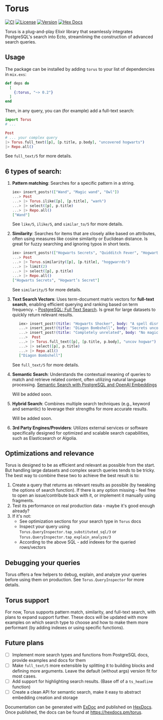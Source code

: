 # Torus

[![CI](https://github.com/dimamik/torus/actions/workflows/ci.yml/badge.svg)](https://github.com/dimamik/torus/actions/workflows/ci.yml)
[![License](https://img.shields.io/hexpm/l/torus.svg)](https://github.com/dimamik/torus/blob/main/LICENSE)
[![Version](https://img.shields.io/hexpm/v/torus.svg)](https://hex.pm/packages/torus)
[![Hex Docs](https://img.shields.io/badge/documentation-gray.svg)](https://hexdocs.pm/torus)

<!-- MDOC -->

Torus is a plug-and-play Elixir library that seamlessly integrates PostgreSQL's search into Ecto, streamlining the construction of advanced search queries.

## Usage

The package can be installed by adding `torus` to your list of dependencies in `mix.exs`:

```elixir
def deps do
  [
    {:torus, "~> 0.2"}
  ]
end
```

Then, in any query, you can (for example) add a full-text search:

```elixir
import Torus
# ...

Post
# ... your complex query
|> Torus.full_text([p], [p.title, p.body], "uncovered hogwarts")
|> Repo.all()
```

See `full_text/5` for more details.

## 6 types of search:

1. **Pattern matching**: Searches for a specific pattern in a string.

   ```elixir
   iex> insert_posts!(["Wand", "Magic wand", "Owl"])
   ...> Post
   ...> |> Torus.ilike([p], [p.title], "wan%")
   ...> |> select([p], p.title)
   ...> |> Repo.all()
   ["Wand"]
   ```

   See `like/5`, `ilike/5`, and `similar_to/5` for more details.

1. **Similarity**: Searches for items that are closely alike based on attributes, often using measures like cosine similarity or Euclidean distance. Is great for fuzzy searching and ignoring typos in short texts.

   ```elixir
   iex> insert_posts!(["Hogwarts Secrets", "Quidditch Fever", "Hogwart’s Secret"])
   ...> Post
   ...> |> Torus.similarity([p], [p.title], "hoggwarrds")
   ...> |> limit(2)
   ...> |> select([p], p.title)
   ...> |> Repo.all()
   ["Hogwarts Secrets", "Hogwart’s Secret"]
   ```

   See `similarity/5` for more details.

1. **Text Search Vectors**: Uses term-document matrix vectors for **full-text search**, enabling efficient querying and ranking based on term frequency. - [PostgreSQL: Full Text Search](https://www.postgresql.org/docs/current/textsearch.html). Is great for large datasets to quickly return relevant results.

   ```elixir
      iex> insert_post!(title: "Hogwarts Shocker", body: "A spell disrupts the Quidditch Cup.")
      ...> insert_post!(title: "Diagon Bombshell", body: "Secrets uncovered in the heart of Hogwarts.")
      ...> insert_post!(title: "Completely unrelated", body: "No magic here!")
      ...>  Post
      ...> |> Torus.full_text([p], [p.title, p.body], "uncov hogwar")
      ...> |> select([p], p.title)
      ...> |> Repo.all()
      ["Diagon Bombshell"]
   ```

   See `full_text/5` for more details.

1. **Semantic Search**: Understands the contextual meaning of queries to match and retrieve related content, often utilizing natural language processing.
   [Semantic Search with PostgreSQL and OpenAI Embeddings](https://towardsdatascience.com/semantic-search-with-postgresql-and-openai-embeddings-4d327236f41f)

   Will be added soon.

1. **Hybrid Search**: Combines multiple search techniques (e.g., keyword and semantic) to leverage their strengths for more accurate results.

   Will be added soon.

1. **3rd Party Engines/Providers**: Utilizes external services or software specifically designed for optimized and scalable search capabilities, such as Elasticsearch or Algolia.

## Optimizations and relevance

Torus is designed to be as efficient and relevant as possible from the start. But handling large datasets and complex search queries tends to be tricky. The best way to combine these two to achieve the best result is to:

1. Create a query that returns as relevant results as possible (by tweaking the options of search function). If there is any option missing - feel free to open an issue/contribute back with it, or implement it manually using fragments.
2. Test its performance on real production data - maybe it's good enough already?
3. If it's not:
   - See optimization sections for your search type in `Torus` docs
   - Inspect your query using `Torus.QueryInspector.tap_substituted_sql/3` or `Torus.QueryInspector.tap_explain_analyze/3`
   - According to the above SQL - add indexes for the queried rows/vectors

## Debugging your queries

Torus offers a few helpers to debug, explain, and analyze your queries before using them on production. See `Torus.QueryInspector` for more details.

## Torus support

For now, Torus supports pattern match, similarity, and full-text search, with plans to expand support further. These docs will be updated with more examples on which search type to choose and how to make them more performant (by adding indexes or using specific functions).

<!-- MDOC -->

## Future plans

- [ ] Implement more search types and functions from PostgreSQL docs, provide examples and docs for them
- [ ] Make `full_text/5` more extensible by splitting it to building blocks and defining more arguments. Leave the default (without args) version fit for most cases.
- [ ] Add support for highlighting search results. (Base off of a `ts_headline` function)
- [ ] Create a clean API for semantic search, make it easy to abstract embedding creation and storage

Documentation can be generated with [ExDoc](https://github.com/elixir-lang/ex_doc)
and published on [HexDocs](https://hexdocs.pm). Once published, the docs can
be found at <https://hexdocs.pm/torus>.
